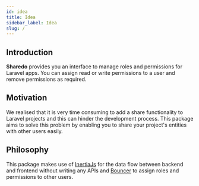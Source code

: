 ```yaml
---
id: idea
title: Idea
sidebar_label: Idea
slug: /
---
```


## Introduction

**Sharedo** provides you an interface to manage roles and permissions for Laravel apps. You can assign read or write permissions to a user and remove permissions as required.

## Motivation

We realised that it is very time consuming to add a share functionality to Laravel projects and this can hinder the development process. This package aims to solve this problem by enabling you to share your project's entities with other users easily.

## Philosophy

This package makes use of [InertiaJs](https://inertiajs.com/) for the data flow between backend and frontend without writing any APIs and [Bouncer](https://github.com/JosephSilber/bouncer) to assign roles and permissions to other users.
